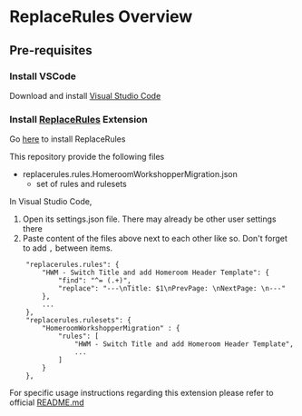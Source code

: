 # ReplaceRules Overview

## Pre-requisites
### Install VSCode
Download and install [Visual Studio Code](https://code.visualstudio.com/)
### Install [ReplaceRules](https://github.com/bhughes339/vscode-replacerules) Extension
Go [here](https://marketplace.visualstudio.com/items?itemName=bhughes339.replacerules) to install ReplaceRules

This repository provide the following files
- replacerules.rules.HomeroomWorkshopperMigration.json
  - set of rules and rulesets

In Visual Studio Code, 
1. Open its settings.json file. There may already be other user settings there
2. Paste content of the files above next to each other like so. Don't forget to add `,` between items.
```
    "replacerules.rules": {
        "HWM - Switch Title and add Homeroom Header Template": {
            "find": "^= (.+)",
            "replace": "---\nTitle: $1\nPrevPage: \nNextPage: \n---"
        },
        ...
    },
    "replacerules.rulesets": {
        "HomeroomWorkshopperMigration" : {
            "rules": [
                "HWM - Switch Title and add Homeroom Header Template",
                ...
            ]
        }
    },
```

For specific usage instructions regarding this extension please refer to official [README.md](https://github.com/bhughes339/vscode-replacerules/blob/master/README.md)
